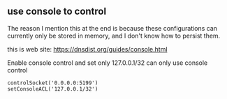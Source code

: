 ## use console to control

The reason I mention this at the end is because these configurations can currently only be stored in memory, and I don't know how to persist them.

this is web site: https://dnsdist.org/guides/console.html

Enable console control and set only 127.0.0.1/32 can only use console control
```
controlSocket('0.0.0.0:5199')
setConsoleACL('127.0.0.1/32')
```

